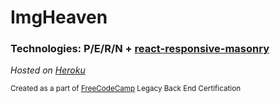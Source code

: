 # ImgHeaven

### Technologies: P/E/R/N + [react-responsive-masonry](https://www.npmjs.com/package/react-responsive-masonry)

*Hosted on [Heroku](https://imgheaven.herokuapp.com/)*

<sub>Created as a part of [FreeCodeCamp](https://www.freecodecamp.org/) Legacy Back End Certification</sub>
